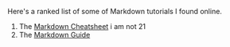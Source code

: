 Here's a ranked list of some of Markdown tutorials I found online.

1. The [Markdown Cheatsheet](https://github.com/adam-p/markdown-here/wiki/Markdown-Cheatsheet)
  i am not 21
2. The [Markdown Guide](https://www.markdownguide.org/getting-started/)
